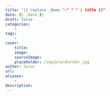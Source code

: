 ```yaml
---
title: "{{ replace .Name "-" " " | title }}"
date: {{ .Date }}
draft: false
categories: 
    -
tags:
    -
cover:
    title: 
    image: 
    sourceImage:
    placeholder: /img/placeholder.jpg
author: Surur
url:
aliases:
    -
description:
---
```



